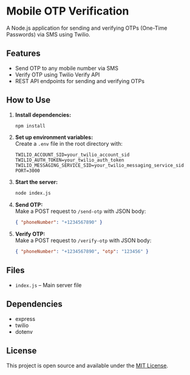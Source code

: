 # Mobile OTP Verification

A Node.js application for sending and verifying OTPs (One-Time Passwords) via SMS using Twilio.

## Features

- Send OTP to any mobile number via SMS
- Verify OTP using Twilio Verify API
- REST API endpoints for sending and verifying OTPs

## How to Use

1. **Install dependencies:**
   ```sh
   npm install
   ```

2. **Set up environment variables:**  
   Create a `.env` file in the root directory with:
   ```
   TWILIO_ACCOUNT_SID=your_twilio_account_sid
   TWILIO_AUTH_TOKEN=your_twilio_auth_token
   TWILIO_MESSAGING_SERVICE_SID=your_twilio_messaging_service_sid
   PORT=3000
   ```

3. **Start the server:**
   ```sh
   node index.js
   ```

4. **Send OTP:**  
   Make a POST request to `/send-otp` with JSON body:
   ```json
   { "phoneNumber": "+1234567890" }
   ```

5. **Verify OTP:**  
   Make a POST request to `/verify-otp` with JSON body:
   ```json
   { "phoneNumber": "+1234567890", "otp": "123456" }
   ```

## Files

- `index.js` – Main server file

## Dependencies

- express
- twilio
- dotenv

## License

This project is open source and available under the [MIT License](LICENSE).
